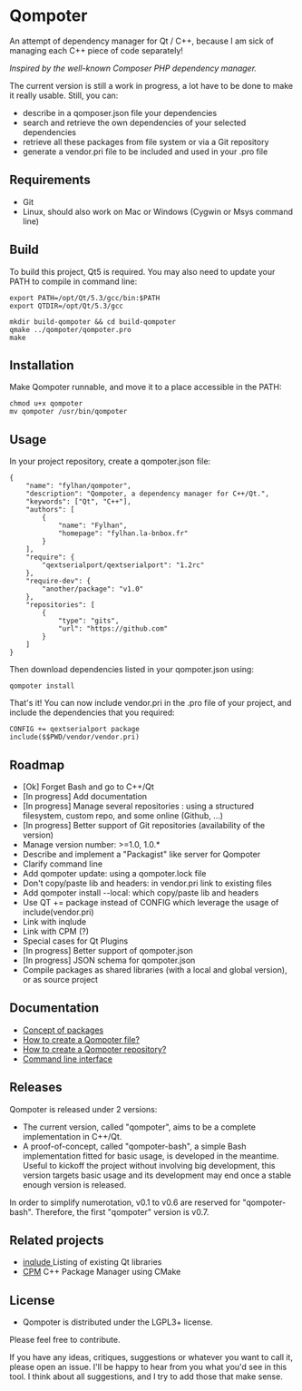 Qompoter
================================

An attempt of dependency manager for Qt / C++, because I am sick of managing each C++ piece of code separately!

*Inspired by the well-known Composer PHP dependency manager.*

The current version is still a work in progress, a lot have to be done to make it really usable. Still, you can:

* describe in a qomposer.json file your dependencies
* search and retrieve the own dependencies of your selected dependencies
* retrieve all these packages from file system or via a Git repository
* generate a vendor.pri file to be included and used in your .pro file

Requirements
--------------------------------

* Git
* Linux, should also work on Mac or Windows (Cygwin or Msys command line)

Build
--------------------------------

To build this project, Qt5 is required. You may also need to update your PATH to compile in command line:

    export PATH=/opt/Qt/5.3/gcc/bin:$PATH
    export QTDIR=/opt/Qt/5.3/gcc
    
    mkdir build-qompoter && cd build-qompoter
    qmake ../qompoter/qompoter.pro
    make

Installation
--------------------------------

Make Qompoter runnable, and move it to a place accessible in the PATH:

    chmod u+x qompoter
    mv qompoter /usr/bin/qompoter

Usage
--------------------------------

In your project repository, create a qompoter.json file:

    {
        "name": "fylhan/qompoter",
        "description": "Qompoter, a dependency manager for C++/Qt.",
        "keywords": ["Qt", "C++"],
        "authors": [
            {
                "name": "Fylhan",
                "homepage": "fylhan.la-bnbox.fr"
            }
        ],
        "require": {
            "qextserialport/qextserialport": "1.2rc"
        },
        "require-dev": {
            "another/package": "v1.0"
        },
        "repositories": [
            {
                "type": "gits",
                "url": "https://github.com"
            }
        ]
    }

Then download dependencies listed in your qompoter.json using:

    qompoter install

That's it! You can now include vendor.pri in the .pro file of your project, and include the dependencies that you required:

    CONFIG += qextserialport package
    include($$PWD/vendor/vendor.pri)

Roadmap
--------------------------------

* [Ok] Forget Bash and go to C++/Qt
* [In progress] Add documentation
* [In progress] Manage several repositories : using a structured filesystem, custom repo, and some online (Github, ...)
* [In progress] Better support of Git repositories (availability of the version)
* Manage version number: >=1.0, 1.0.*
* Describe and implement a "Packagist" like server for Qompoter
* Clarify command line
* Add qompoter update: using a qompoter.lock file
* Don't copy/paste lib and headers: in vendor.pri link to existing files
* Add qompoter install --local: which copy/paste lib and headers
* Use QT += package instead of CONFIG which leverage the usage of include(vendor.pri)
* Link with inqlude
* Link with CPM (?)
* Special cases for Qt Plugins
* [In progress] Better support of qompoter.json
* [In progress] JSON schema for qompoter.json
* Compile packages as shared libraries (with a local and global version), or as source project

Documentation
--------------------------------

* [Concept of packages](docs/Packages.md)
* [How to create a Qompoter file?](docs/Qompoter-file.md)
* [How to create a Qompoter repository?](docs/Repositories.md)
* [Command line interface](docs/Command-line.md)

Releases
--------------------------------
Qompoter is released under 2 versions:

* The current version, called "qompoter", aims to be a complete implementation in C++/Qt.
* A proof-of-concept, called "qompoter-bash", a simple Bash implementation fitted for basic usage, is developed in the meantime. Useful to kickoff the project without involving big development, this version targets basic usage and its development may end once a stable enough version is released.

In order to simplify numerotation, v0.1 to v0.6 are reserved for "qompoter-bash". Therefore, the first "qompoter" version is v0.7.

Related projects
--------------------------------

* [inqlude ](http://inqlude.org/) Listing of existing Qt libraries
* [CPM](https://github.com/iauns/cpm) C++ Package Manager using CMake

License
--------------------------------

* Qompoter is distributed under the LGPL3+ license.

Please feel free to contribute.

If you have any ideas, critiques, suggestions or whatever you want to call it, please open an issue. I'll be happy to hear from you what you'd see in this tool. I think about all suggestions, and I try to add those that make sense.
